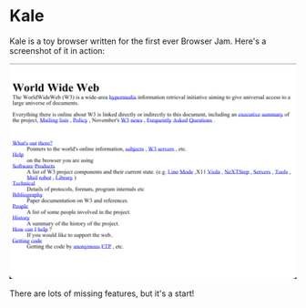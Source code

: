 
# Kale

Kale is a toy browser written for the first ever Browser Jam. Here's a screenshot of it in action: 

![Kale Render](image.png)

There are lots of missing features, but it's a start!